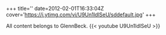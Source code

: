 +++
title=''
date=2012-02-01T16:33:04Z
cover='https://i.ytimg.com/vi/U9Un1ldlSeU/sddefault.jpg'
+++

All content belongs to GlennBeck.
{{< youtube U9Un1ldlSeU >}}
